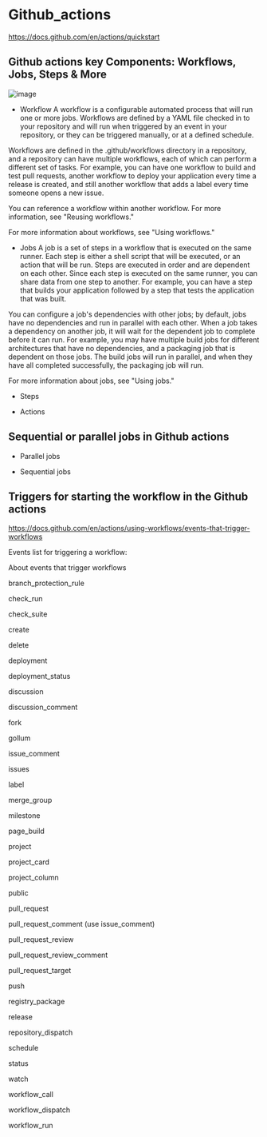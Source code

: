 # Github_actions
https://docs.github.com/en/actions/quickstart


## Github actions key Components: Workflows, Jobs, Steps & More
![image](https://github.com/luiscoco/Github_actions/assets/32194879/920a80f7-7ae4-47c2-9370-2b1b4e4a7e01)

- Workflow
A workflow is a configurable automated process that will run one or more jobs. Workflows are defined by a YAML file checked in to your repository and will run when triggered by an event in your repository, or they can be triggered manually, or at a defined schedule.

Workflows are defined in the .github/workflows directory in a repository, and a repository can have multiple workflows, each of which can perform a different set of tasks. For example, you can have one workflow to build and test pull requests, another workflow to deploy your application every time a release is created, and still another workflow that adds a label every time someone opens a new issue.

You can reference a workflow within another workflow. For more information, see "Reusing workflows."

For more information about workflows, see "Using workflows."

- Jobs
A job is a set of steps in a workflow that is executed on the same runner. Each step is either a shell script that will be executed, or an action that will be run. Steps are executed in order and are dependent on each other. Since each step is executed on the same runner, you can share data from one step to another. For example, you can have a step that builds your application followed by a step that tests the application that was built.

You can configure a job's dependencies with other jobs; by default, jobs have no dependencies and run in parallel with each other. When a job takes a dependency on another job, it will wait for the dependent job to complete before it can run. For example, you may have multiple build jobs for different architectures that have no dependencies, and a packaging job that is dependent on those jobs. The build jobs will run in parallel, and when they have all completed successfully, the packaging job will run.

For more information about jobs, see "Using jobs."


- Steps


- Actions



## Sequential or parallel jobs in Github actions

- Parallel jobs


- Sequential jobs




## Triggers for starting the workflow in the Github actions

https://docs.github.com/en/actions/using-workflows/events-that-trigger-workflows

Events list for triggering a workflow:

About events that trigger workflows

branch_protection_rule

check_run

check_suite

create

delete

deployment

deployment_status

discussion

discussion_comment

fork

gollum

issue_comment

issues

label

merge_group

milestone

page_build

project

project_card

project_column

public

pull_request

pull_request_comment (use issue_comment)

pull_request_review

pull_request_review_comment

pull_request_target

push

registry_package

release

repository_dispatch

schedule

status

watch

workflow_call

workflow_dispatch

workflow_run

